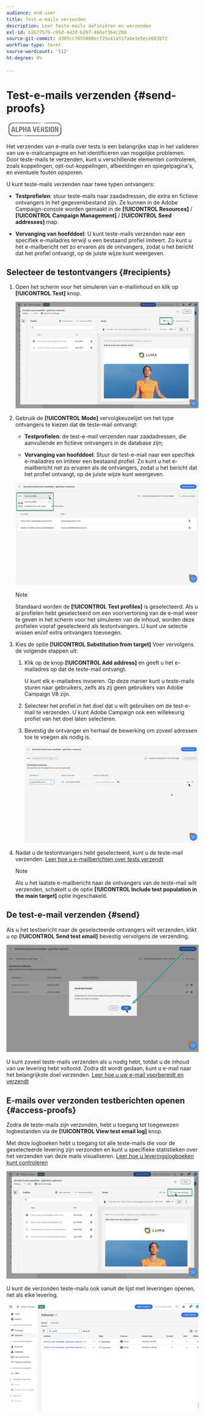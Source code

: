 ```yaml
---
audience: end-user
title: Test-e-mails verzenden
description: Leer teste-mails definiëren en verzenden
exl-id: b2677579-c95d-443d-b207-466af364c208
source-git-commit: d305cc7055008ecf25e41a51fabe1e5ece683b72
workflow-type: tm+mt
source-wordcount: '512'
ht-degree: 0%

---
```


# Test-e-mails verzenden {#send-proofs}

![](../assets/do-not-localize/badge.png)

Het verzenden van e-mails over tests is een belangrijke stap in het valideren van uw e-mailcampagne en het identificeren van mogelijke problemen. Door teste-mails te verzenden, kunt u verschillende elementen controleren, zoals koppelingen, opt-out-koppelingen, afbeeldingen en spiegelpagina&#39;s, en eventuele fouten opsporen.

U kunt teste-mails verzenden naar twee typen ontvangers:

* **Testprofielen**: stuur teste-mails naar zaadadressen, die extra en fictieve ontvangers in het gegevensbestand zijn. Ze kunnen in de Adobe Campaign-console worden gemaakt in de **[!UICONTROL Resources]** / **[!UICONTROL Campaign Management]** / **[!UICONTROL Seed addresses]** map.

* **Vervanging van hoofddoel**: U kunt teste-mails verzenden naar een specifiek e-mailadres terwijl u een bestaand profiel imiteert. Zo kunt u het e-mailbericht net zo ervaren als de ontvangers, zodat u het bericht dat het profiel ontvangt, op de juiste wijze kunt weergeven.

## Selecteer de testontvangers {#recipients}

1. Open het scherm voor het simuleren van e-mailinhoud en klik op **[!UICONTROL Test]** knop.

   ![](assets/test-button.png)

1. Gebruik de **[!UICONTROL Mode]** vervolgkeuzelijst om het type ontvangers te kiezen dat de teste-mail ontvangt:

   * **Testprofielen**: de test-e-mail verzenden naar zaadadressen, die aanvullende en fictieve ontvangers in de database zijn;

   * **Vervanging van hoofddoel**: Stuur de test-e-mail naar een specifiek e-mailadres en imiteer een bestaand profiel. Zo kunt u het e-mailbericht net zo ervaren als de ontvangers, zodat u het bericht dat het profiel ontvangt, op de juiste wijze kunt weergeven.

   ![](assets/test-mode.png)

   >[!NOTE]
   >
   >Standaard worden de **[!UICONTROL Test profiles]** is geselecteerd. Als u al profielen hebt geselecteerd om een voorvertoning van de e-mail weer te geven in het scherm voor het simuleren van de inhoud, worden deze profielen vooraf geselecteerd als testontvangers. U kunt uw selectie wissen en/of extra ontvangers toevoegen.

1. Kies de optie **[!UICONTROL Substitution from target]** Voer vervolgens de volgende stappen uit:

   1. Klik op de knop **[!UICONTROL Add address]** en geeft u het e-mailadres op dat de teste-mail ontvangt.

      U kunt elk e-mailadres invoeren. Op deze manier kunt u teste-mails sturen naar gebruikers, zelfs als zij geen gebruikers van Adobe Campaign V8 zijn.

   1. Selecteer het profiel in het doel dat u wilt gebruiken om de test-e-mail te verzenden. U kunt Adobe Campaign ook een willekeurig profiel van het doel laten selecteren.

   1. Bevestig de ontvanger en herhaal de bewerking om zoveel adressen toe te voegen als nodig is.

      ![](assets/substitution.png)

1. Nadat u de testontvangers hebt geselecteerd, kunt u de teste-mail verzenden. [Leer hoe u e-mailberichten over tests verzendt](#send)

   >[!NOTE]
   >
   >Als u het laatste e-mailbericht naar de ontvangers van de teste-mail wilt verzenden, schakelt u de optie **[!UICONTROL Include test population in the main target]** optie ingeschakeld.

## De test-e-mail verzenden {#send}

Als u het testbericht naar de geselecteerde ontvangers wilt verzenden, klikt u op **[!UICONTROL Send test email]** bevestig vervolgens de verzending.

![](assets/send-proof.png)

U kunt zoveel teste-mails verzenden als u nodig hebt, totdat u de inhoud van uw levering hebt voltooid. Zodra dit wordt gedaan, kunt u e-mail naar het belangrijkste doel verzenden. [Leer hoe u uw e-mail voorbereidt en verzendt](../monitor/prepare-send.md)

## E-mails over verzonden testberichten openen {#access-proofs}

Zodra de teste-mails zijn verzonden, hebt u toegang tot toegewezen logbestanden via de **[!UICONTROL View test email log]** knop.

Met deze logboeken hebt u toegang tot alle teste-mails die voor de geselecteerde levering zijn verzonden en kunt u specifieke statistieken over het verzenden van deze mails visualiseren. [Leer hoe u leveringslogboeken kunt controleren](../monitor/delivery-logs.md)

![](assets/proof-log.png)

U kunt de verzonden teste-mails ook vanuit de lijst met leveringen openen, net als elke levering.

![](assets/delivery-list.png)
